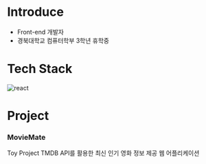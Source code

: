 # Introduce
* Front-end 개발자
* 경북대학교 컴퓨터학부 3학년 휴학중

# Tech Stack
![react](https://user-images.githubusercontent.com/92011224/232422869-835abc51-741f-4a1d-9064-47aaf7b3771c.svg)


# Project
### MovieMate
Toy Project 
TMDB API를 활용한 최신 인기 영화 정보 제공 웹 어플리케이션

<!--
**GyunHeee/GyunHeee** is a ✨ _special_ ✨ repository because its `README.md` (this file) appears on your GitHub profile.

Here are some ideas to get you started:

- 🔭 I’m currently working on ...
- 🌱 I’m currently learning ...
- 👯 I’m looking to collaborate on ...
- 🤔 I’m looking for help with ...
- 💬 Ask me about ...
- 📫 How to reach me: ...
- 😄 Pronouns: ...
- ⚡ Fun fact: ...
-->
